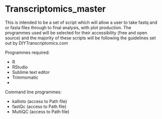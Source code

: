# Transcriptomics_master

This is intended to be a set of script which will allow a user to take fastq and or fasta files through to final analysis, with plot production. The programmes used will be selected for their accessibility (free and open source) and the majority of these scripts will be following the guidelines set out by DIYTranscriptomics.com

Programmes required:
- R
- RStudio
- Sublime text editor
- Trimmomatic
- 

Command line programmes:
- kallisto (access to Path file)
- fastQc (access to Path file)
- MultiQC (access to Path file)
